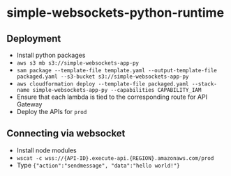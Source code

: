 # simple-websockets-python-runtime

## Deployment

- Install python packages
- `aws s3 mb s3://simple-websockets-app-py`
- `sam package --template-file template.yaml --output-template-file packaged.yaml --s3-bucket s3://simple-websockets-app-py`
- `aws cloudformation deploy --template-file packaged.yaml --stack-name simple-websockets-app-py --capabilities CAPABILITY_IAM`
- Ensure that each lambda is tied to the corresponding route for API Gateway
- Deploy the APIs for `prod`

## Connecting via websocket

- Install node modules
- `wscat -c wss://{API-ID}.execute-api.{REGION}.amazonaws.com/prod`
- Type `{"action":"sendmessage", "data":"hello world!"}`